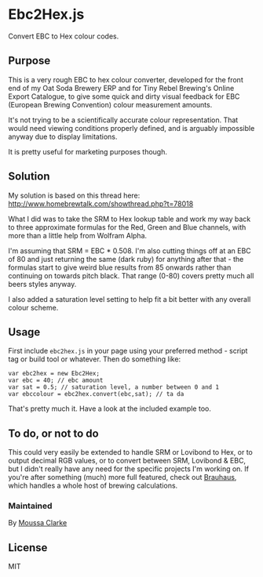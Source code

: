 # Ebc2Hex.js #
Convert EBC to Hex colour codes.

## Purpose ##
This is a very rough EBC to hex colour converter, developed for the front end of my Oat Soda Brewery ERP and for Tiny Rebel Brewing's Online Export Catalogue, to give some quick and dirty visual feedback for EBC (European Brewing Convention) colour measurement amounts.

It's not trying to be a scientifically accurate colour representation. That would need viewing conditions properly defined, and is arguably impossible anyway due to display limitations.

It is pretty useful for marketing purposes though.

## Solution ##
My solution is based on this thread here:
http://www.homebrewtalk.com/showthread.php?t=78018

What I did was to take the SRM to Hex lookup table and work my way back to three approximate formulas for the Red, Green and Blue channels, with more than a little help from Wolfram Alpha.

I'm assuming that SRM = EBC * 0.508. I'm also cutting things off at an EBC of 80 and just returning the same (dark ruby) for anything after that - the formulas start to give weird blue results from 85 onwards rather than continuing on towards pitch black. That range (0-80) covers pretty much all beers styles anyway.

I also added a saturation level setting to help fit a bit better with any overall colour scheme. 

## Usage ##
First include `ebc2hex.js` in your page using your preferred method - script tag or build tool or whatever. Then do something like:

```
var ebc2hex = new Ebc2Hex;
var ebc = 40; // ebc amount
var sat = 0.5; // saturation level, a number between 0 and 1
var ebccolour = ebc2hex.convert(ebc,sat); // ta da 
```

That's pretty much it. Have a look at the included example too.

## To do, or not to do ##
This could very easily be extended to handle SRM or Lovibond to Hex, or to output decimal RGB values, or to convert between SRM, Lovibond & EBC, but I didn't really have any need for the specific projects I'm working on. If you're after something (much) more full featured, check out [Brauhaus](https://github.com/homebrewing/brauhausjs), which handles a whole host of brewing calculations.

### Maintained
By [Moussa Clarke](https://github.com/moussaclarke/)

## License ##
MIT